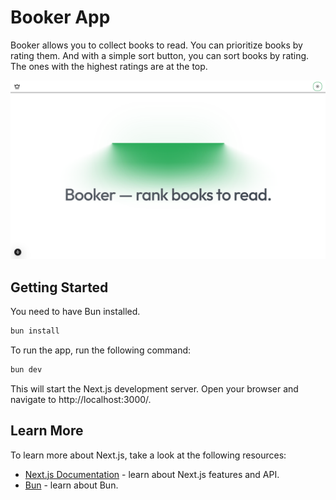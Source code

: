 # Booker App

Booker allows you to collect books to read. You can prioritize books by rating them. And with a simple sort button, you can sort books by rating. The ones with the highest ratings are at the top.

![Demo](./public/image.png)

## Getting Started

You need to have Bun installed.

```bash
bun install
```

To run the app, run the following command:

```bash
bun dev
```

This will start the Next.js development server. Open your browser and navigate to http://localhost:3000/.

## Learn More

To learn more about Next.js, take a look at the following resources:

- [Next.js Documentation](https://nextjs.org/docs) - learn about Next.js features and API.
- [Bun](https://bun.sh/) - learn about Bun.
